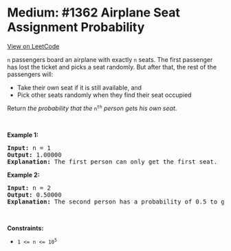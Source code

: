 
Medium: #1362 Airplane Seat Assignment Probability
=======================
[View on LeetCode](https://leetcode.com/problems/airplane-seat-assignment-probability/)
</hr>
<p><code>n</code> passengers board an airplane with exactly <code>n</code> seats. The first passenger has lost the ticket and picks a seat randomly. But after that, the rest of the passengers will:</p>

<ul>
	<li>Take their own seat if it is still available, and</li>
	<li>Pick other seats randomly when they find their seat occupied</li>
</ul>

<p>Return <em>the probability that the </em><code>n<sup>th</sup></code><em> person gets his own seat</em>.</p>

<p>&nbsp;</p>
<p><strong class="example">Example 1:</strong></p>

<pre>
<strong>Input:</strong> n = 1
<strong>Output:</strong> 1.00000
<strong>Explanation: </strong>The first person can only get the first seat.</pre>

<p><strong class="example">Example 2:</strong></p>

<pre>
<strong>Input:</strong> n = 2
<strong>Output:</strong> 0.50000
<strong>Explanation: </strong>The second person has a probability of 0.5 to get the second seat (when first person gets the first seat).
</pre>

<p>&nbsp;</p>
<p><strong>Constraints:</strong></p>

<ul>
	<li><code>1 &lt;= n &lt;= 10<sup>5</sup></code></li>
</ul>


